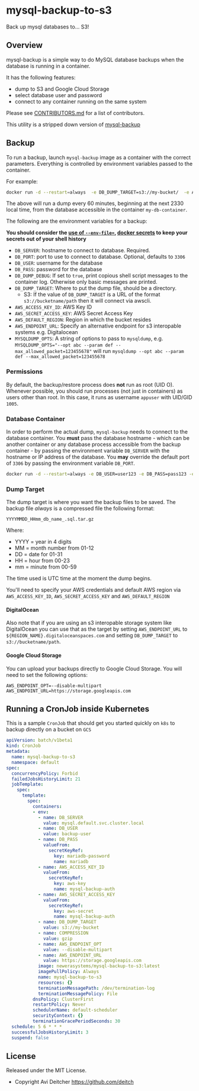 # mysql-backup-to-s3
Back up mysql databases to... S3!

## Overview
mysql-backup is a simple way to do MySQL database backups when the database is running in a container.

It has the following features:

* dump to S3 and Google Cloud Storage
* select database user and password
* connect to any container running on the same system

Please see [CONTRIBUTORS.md](./CONTRIBUTORS.md) for a list of contributors.

This utility is a stripped down version of [mysql-backup](https://github.com/databacker/mysql-backup)

## Backup
To run a backup, launch `mysql-backup` image as a container with the correct parameters. Everything is controlled by environment variables passed to the container.

For example:

````bash
docker run -d --restart=always  -e DB_DUMP_TARGET=s3://my-bucket/  -e AWS_ACCESS_KEY_ID=my-aws-key -e AWS_SECRET_ACCESS_KEY=my-aws-secret  -e DB_SERVER=my-db-container databack/mysql-backup
````

The above will run a dump every 60 minutes, beginning at the next 2330 local time, from the database accessible in the container `my-db-container`.

The following are the environment variables for a backup:

__You should consider the [use of `--env-file=`](https://docs.docker.com/engine/reference/commandline/run/#set-environment-variables-e-env-env-file), [docker secrets](https://docs.docker.com/engine/swarm/secrets/) to keep your secrets out of your shell history__

* `DB_SERVER`: hostname to connect to database. Required.
* `DB_PORT`: port to use to connect to database. Optional, defaults to `3306`
* `DB_USER`: username for the database
* `DB_PASS`: password for the database
* `DB_DUMP_DEBUG`: If set to `true`, print copious shell script messages to the container log. Otherwise only basic messages are printed.
* `DB_DUMP_TARGET`: Where to put the dump file, should be a directory.
    * S3: If the value of `DB_DUMP_TARGET` is a URL of the format `s3://bucketname/path` then it will connect via awscli.
* `AWS_ACCESS_KEY_ID`: AWS Key ID
* `AWS_SECRET_ACCESS_KEY`: AWS Secret Access Key
* `AWS_DEFAULT_REGION`: Region in which the bucket resides
* `AWS_ENDPOINT_URL`: Specify an alternative endpoint for s3 interopable systems e.g. Digitalocean 
* `MYSQLDUMP_OPTS`: A string of options to pass to `mysqldump`, e.g. `MYSQLDUMP_OPTS="--opt abc --param def --max_allowed_packet=123455678"` will run `mysqldump --opt abc --param def --max_allowed_packet=123455678`


### Permissions
By default, the backup/restore process does **not** run as root (UID O). Whenever possible, you should run processes (not just in containers) as users other than root. In this case, it runs as username `appuser` with UID/GID `1005`.

### Database Container
In order to perform the actual dump, `mysql-backup` needs to connect to the database container. You **must** pass the database hostname - which can be another container or any database process accessible from the backup container - by passing the environment variable `DB_SERVER` with the hostname or IP address of the database. You **may** override the default port of `3306` by passing the environment variable `DB_PORT`.

````bash
docker run -d --restart=always -e DB_USER=user123 -e DB_PASS=pass123 -e DB_DUMP_TARGET=s3://my-bucket -e DB_SERVER=my-db-container
````

### Dump Target
The dump target is where you want the backup files to be saved. The backup file *always* is a compressed file the following format:

`YYYYMMDD_HHmm_db_name_.sql.tar.gz`

Where:

* YYYY = year in 4 digits
* MM = month number from 01-12
* DD = date for 01-31
* HH = hour from 00-23
* mm = minute from 00-59

The time used is UTC time at the moment the dump begins.

You'll need to specify your AWS credentials and default AWS region via `AWS_ACCESS_KEY_ID`, `AWS_SECRET_ACCESS_KEY` and `AWS_DEFAULT_REGION`

#### DigitalOcean

Also note that if you are using an s3 interopable storage system like DigitalOcean you can use that as the target by setting `AWS_ENDPOINT_URL` to `${REGION_NAME}.digitaloceanspaces.com` and setting `DB_DUMP_TARGET` to `s3://bucketname/path`.   

####  Google Cloud Storage
You can upload your backups directly to Google Cloud Storage. You will need to set the following options:

```
AWS_ENDPOINT_OPT=--disable-multipart
AWS_ENDPOINT_URL=https://storage.googleapis.com
```

## Running a CronJob inside Kubernetes
This is a sample `CronJob` that should get you started quickly on `k8s` to backup directly on a bucket on `GCS`

```yaml
apiVersion: batch/v1beta1
kind: CronJob
metadata:
  name: mysql-backup-to-s3
  namespace: default
spec:
  concurrencyPolicy: Forbid
  failedJobsHistoryLimit: 21
  jobTemplate:
    spec:
      template:
        spec:
          containers:
          - env:
            - name: DB_SERVER
              value: mysql.default.svc.cluster.local
            - name: DB_USER
              value: backup-user
            - name: DB_PASS
              valueFrom:
                secretKeyRef:
                  key: mariadb-password
                  name: mariadb
            - name: AWS_ACCESS_KEY_ID
              valueFrom:
                secretKeyRef:
                  key: aws-key
                  name: mysql-backup-auth
            - name: AWS_SECRET_ACCESS_KEY
              valueFrom:
                secretKeyRef:
                  key: aws-secret
                  name: mysql-backup-auth
            - name: DB_DUMP_TARGET
              value: s3://my-bucket
            - name: COMPRESSION
              value: gzip
            - name: AWS_ENDPOINT_OPT
              value: --disable-multipart
            - name: AWS_ENDPOINT_URL
              value: https://storage.googleapis.com
            image: newerasystems/mysql-backup-to-s3:latest
            imagePullPolicy: Always
            name: mysql-backup-to-s3
            resources: {}
            terminationMessagePath: /dev/termination-log
            terminationMessagePolicy: File
          dnsPolicy: ClusterFirst
          restartPolicy: Never
          schedulerName: default-scheduler
          securityContext: {}
          terminationGracePeriodSeconds: 30
  schedule: 5 6 * * *
  successfulJobsHistoryLimit: 3
  suspend: false
```


## License
Released under the MIT License.
- Copyright Avi Deitcher https://github.com/deitch

